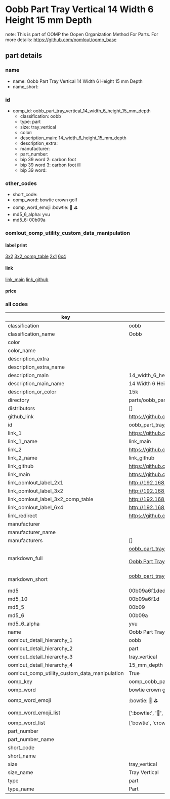 # Oobb Part Tray Vertical 14 Width 6 Height 15 mm Depth  

note: This is part of OOMP the Oopen Organization Method For Parts. For more details: https://github.com/oomlout/oomp_base

##  part details
  







### name
* name: Oobb Part Tray Vertical 14 Width 6 Height 15 mm Depth
* name_short: 
### id
* oomp_id: oobb_part_tray_vertical_14_width_6_height_15_mm_depth
  * classification: oobb
  * type: part
  * size: tray_vertical
  * color: 
  * description_main: 14_width_6_height_15_mm_depth
  * description_extra: 
  * manufacturer: 
  * part_number: 
  * bip 39 word 2: carbon foot
  * bip 39 word 3: carbon foot ill
  * bip 39 word: 

### other_codes
* short_code: 
* oomp_word: bowtie crown golf
* oomp_word_emoji :bowtie: :crown: :golf:
* md5_6_alpha: yvu
* md5_6: 00b09a






### oomlout_oomp_utility_custom_data_manipulation
#### label print
[3x2](http://192.168.1.245:1112/?label=oomp%20yvu)
[3x2_oomp_table](http://192.168.1.108:1112/?label=oomp%20yvu)
[2x1](http://192.168.1.242:1112/?label=oomp%20yvu)
[6x4](http://192.168.1.55:1112/?label=oomp%20yvu)    

#### link

[link_main](https://github.com/oomlout/oomlout_oomp_version_1_messy/tree/main/parts/oobb_part_tray_vertical_14_width_6_height_15_mm_depth) [link_github](https://github.com/oomlout/oomlout_oomp_version_1_messy/tree/main/parts/oobb_part_tray_vertical_14_width_6_height_15_mm_depth)                             

#### price







### all codes 
| key | value |  
| --- | --- |  
| classification | oobb |  
| classification_name | Oobb |  
| color |  |  
| color_name |  |  
| description_extra |  |  
| description_extra_name |  |  
| description_main | 14_width_6_height_15_mm_depth |  
| description_main_name | 14 Width 6 Height 15 mm Depth |  
| description_or_color | 15k |  
| directory | parts/oobb_part_tray_vertical_14_width_6_height_15_mm_depth |  
| distributors | [] |  
| github_link | https://github.com/oomlout/oomlout_oomp_part_src/tree/main/parts/oobb_part_tray_vertical_14_width_6_height_15_mm_depth |  
| id | oobb_part_tray_vertical_14_width_6_height_15_mm_depth |  
| link_1 | https://github.com/oomlout/oomlout_oomp_version_1_messy/tree/main/parts/oobb_part_tray_vertical_14_width_6_height_15_mm_depth |  
| link_1_name | link_main |  
| link_2 | https://github.com/oomlout/oomlout_oomp_version_1_messy/tree/main/parts/oobb_part_tray_vertical_14_width_6_height_15_mm_depth |  
| link_2_name | link_github |  
| link_github | https://github.com/oomlout/oomlout_oomp_version_1_messy/tree/main/parts/oobb_part_tray_vertical_14_width_6_height_15_mm_depth |  
| link_main | https://github.com/oomlout/oomlout_oomp_version_1_messy/tree/main/parts/oobb_part_tray_vertical_14_width_6_height_15_mm_depth |  
| link_oomlout_label_2x1 | http://192.168.1.242:1112/?label=oomp%20yvu |  
| link_oomlout_label_3x2 | http://192.168.1.245:1112/?label=oomp%20yvu |  
| link_oomlout_label_3x2_oomp_table | http://192.168.1.108:1112/?label=oomp%20yvu |  
| link_oomlout_label_6x4 | http://192.168.1.55:1112/?label=oomp%20yvu |  
| link_redirect | https://github.com/oomlout/oomlout_oomp_version_1_messy/tree/main/parts/oobb_part_tray_vertical_14_width_6_height_15_mm_depth |  
| manufacturer |  |  
| manufacturer_name |  |  
| manufacturers | [] |  
| markdown_full | [oobb_part_tray_vertical_14_width_6_height_15_mm_depth](none)<br>[](none)<br>[Oobb Part Tray Vertical 14 Width 6 Height 15 Mm Depth](none)<br><br> |  
| markdown_short | [oobb_part_tray_vertical_14_width_6_height_15_mm_depth](none)<br><br> |  
| md5 | 00b09a6f1ded15085a690268e1d6b913 |  
| md5_10 | 00b09a6f1d |  
| md5_5 | 00b09 |  
| md5_6 | 00b09a |  
| md5_6_alpha | yvu |  
| name | Oobb Part Tray Vertical 14 Width 6 Height 15 mm Depth |  
| oomlout_detail_hierarchy_1 | oobb |  
| oomlout_detail_hierarchy_2 | part |  
| oomlout_detail_hierarchy_3 | tray_vertical |  
| oomlout_detail_hierarchy_4 | 15_mm_depth |  
| oomlout_oomp_utility_custom_data_manipulation | True |  
| oomp_key | oomp_oobb_part_tray_vertical_14_width_6_height_15_mm_depth |  
| oomp_word | bowtie crown golf |  
| oomp_word_emoji | :bowtie: :crown: :golf: |  
| oomp_word_emoji_list | [':bowtie:', ':crown:', ':golf:'] |  
| oomp_word_list | ['bowtie', 'crown', 'golf'] |  
| part_number |  |  
| part_number_name |  |  
| short_code |  |  
| short_name |  |  
| size | tray_vertical |  
| size_name | Tray Vertical |  
| type | part |  
| type_name | Part |  
